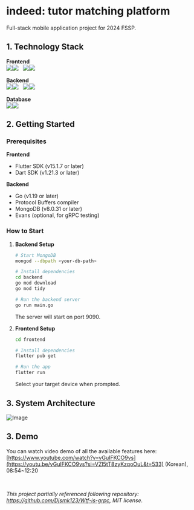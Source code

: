 # indeed: tutor matching platform

Full-stack mobile application project for 2024 FSSP.

## 1. Technology Stack

**Frontend**<br>
<img src="https://img.shields.io/badge/dart-0175C2?style=for-the-badge&logo=dart&logoColor=white"><img src="https://img.shields.io/badge/1.21.3-515151?style=for-the-badge">&nbsp;&nbsp;
<img src="https://img.shields.io/badge/flutter-02569B?style=for-the-badge&logo=flutter&logoColor=white"><img src="https://img.shields.io/badge/15.1.7-515151?style=for-the-badge">

**Backend**<br>
<img src="https://img.shields.io/badge/go-00ADD8?style=for-the-badge&logo=go&logoColor=white"><img src="https://img.shields.io/badge/1.21.3-515151?style=for-the-badge">&nbsp;&nbsp;
<img src="https://img.shields.io/badge/grpc-2da6b0?style=for-the-badge&logo=grpc&logoColor=white"><img src="https://img.shields.io/badge/1.21.3-515151?style=for-the-badge">

**Database**<br>
<img src="https://img.shields.io/badge/mongodb-47A248?style=for-the-badge&logo=mongodb&logoColor=white"><img src="https://img.shields.io/badge/8.0.31-515151?style=for-the-badge">


## 2. Getting Started

### Prerequisites

**Frontend**
- Flutter SDK (v15.1.7 or later)
- Dart SDK (v1.21.3 or later)

**Backend**
- Go (v1.19 or later)
- Protocol Buffers compiler
- MongoDB (v8.0.31 or later)
- Evans (optional, for gRPC testing)

### How to Start

1. **Backend Setup**
   ```bash
   # Start MongoDB
   mongod --dbpath <your-db-path>

   # Install dependencies
   cd backend
   go mod download
   go mod tidy

   # Run the backend server
   go run main.go
   ```
   The server will start on port 9090.

2. **Frontend Setup**
   ```bash
   cd frontend
   
   # Install dependencies
   flutter pub get

   # Run the app
   flutter run
   ```
   Select your target device when prompted.

## 3. System Architecture

![Image](https://github.com/user-attachments/assets/0d261c56-cdbc-401d-b766-d3ebb398f57b)

## 3. Demo

You can watch video demo of all the available features here:</br>
[https://www.youtube.com/watch?v=vGuIFKCO9vs](https://youtu.be/vGuIFKCO9vs?si=VZl5tT8zyKzqoOuL&t=533) (Korean), 08:54~12:20

<br>

_This project partially referenced following repository: https://github.com/Djsmk123/Wtf-is-grpc, MIT license._
